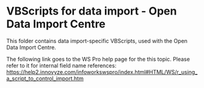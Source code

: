 # VBScripts for data import - Open Data Import Centre

This folder contains data import-specific VBScripts, used with the Open Data Import Centre. 

The following link goes to the WS Pro help page for the this topic. Please refer to it for internal field name references: https://help2.innovyze.com/infoworkswspro/index.html#HTML/WS/r_using_a_script_to_control_import.htm